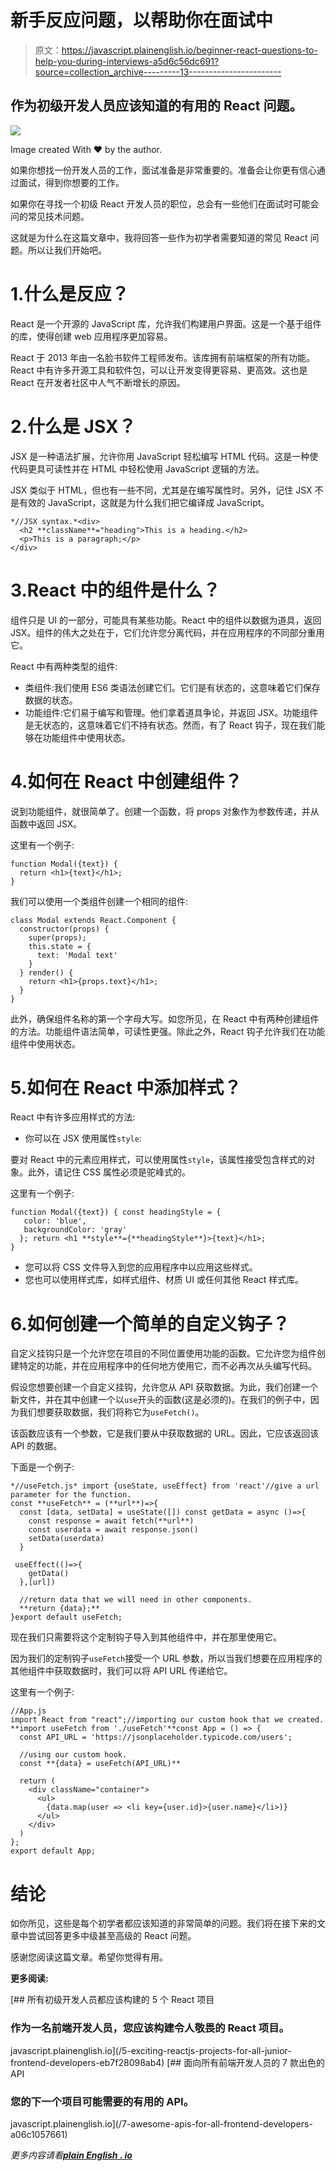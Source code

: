 # 新手反应问题，以帮助你在面试中

> 原文：<https://javascript.plainenglish.io/beginner-react-questions-to-help-you-during-interviews-a5d6c56dc691?source=collection_archive---------13----------------------->

## 作为初级开发人员应该知道的有用的 React 问题。

![](img/724b794fbac5eaea15cfaaabae89e241.png)

Image created With ❤ ️️by the author.

如果你想找一份开发人员的工作，面试准备是非常重要的。准备会让你更有信心通过面试，得到你想要的工作。

如果你在寻找一个初级 React 开发人员的职位，总会有一些他们在面试时可能会问的常见技术问题。

这就是为什么在这篇文章中，我将回答一些作为初学者需要知道的常见 React 问题。所以让我们开始吧。

# 1.什么是反应？

React 是一个开源的 JavaScript 库，允许我们构建用户界面。这是一个基于组件的库，使得创建 web 应用程序更加容易。

React 于 2013 年由一名脸书软件工程师发布。该库拥有前端框架的所有功能。React 中有许多开源工具和软件包，可以让开发变得更容易、更高效。这也是 React 在开发者社区中人气不断增长的原因。

# 2.什么是 JSX？

JSX 是一种语法扩展，允许你用 JavaScript 轻松编写 HTML 代码。这是一种使代码更具可读性并在 HTML 中轻松使用 JavaScript 逻辑的方法。

JSX 类似于 HTML，但也有一些不同，尤其是在编写属性时。另外，记住 JSX 不是有效的 JavaScript，这就是为什么我们把它编译成 JavaScript。

```
*//JSX syntax.*<div>
  <h2 **className**="heading">This is a heading.</h2>
  <p>This is a paragraph;</p>
</div>
```

# 3.React 中的组件是什么？

组件只是 UI 的一部分，可能具有某些功能。React 中的组件以数据为道具，返回 JSX。组件的伟大之处在于，它们允许您分离代码，并在应用程序的不同部分重用它。

React 中有两种类型的组件:

*   类组件:我们使用 ES6 类语法创建它们。它们是有状态的，这意味着它们保存数据的状态。
*   功能组件:它们易于编写和管理。他们拿着道具争论，并返回 JSX。功能组件是无状态的，这意味着它们不持有状态。然而，有了 React 钩子，现在我们能够在功能组件中使用状态。

# 4.如何在 React 中创建组件？

说到功能组件，就很简单了。创建一个函数，将 props 对象作为参数传递，并从函数中返回 JSX。

这里有一个例子:

```
function Modal({text}) {
  return <h1>{text}</h1>;
}
```

我们可以使用一个类组件创建一个相同的组件:

```
class Modal extends React.Component {
  constructor(props) {
    super(props);
    this.state = {
      text: 'Modal text'
    }
  } render() {
    return <h1>{props.text}</h1>;
  }
}
```

此外，确保组件名称的第一个字母大写。如您所见，在 React 中有两种创建组件的方法。功能组件语法简单，可读性更强。除此之外，React 钩子允许我们在功能组件中使用状态。

# 5.如何在 React 中添加样式？

React 中有许多应用样式的方法:

*   你可以在 JSX 使用属性`style`:

要对 React 中的元素应用样式，可以使用属性`style`，该属性接受包含样式的对象。此外，请记住 CSS 属性必须是驼峰式的。

这里有一个例子:

```
function Modal({text}) { const headingStyle = {
   color: 'blue',
   backgroundColor: 'gray'
  }; return <h1 **style**={**headingStyle**}>{text}</h1>;
}
```

*   您可以将 CSS 文件导入到您的应用程序中以应用这些样式。
*   您也可以使用样式库，如样式组件、材质 UI 或任何其他 React 样式库。

# 6.如何创建一个简单的自定义钩子？

自定义挂钩只是一个允许您在项目的不同位置使用功能的函数。它允许您为组件创建特定的功能，并在应用程序中的任何地方使用它，而不必再次从头编写代码。

假设您想要创建一个自定义挂钩，允许您从 API 获取数据。为此，我们创建一个新文件，并在其中创建一个以`use`开头的函数(这是必须的)。在我们的例子中，因为我们想要获取数据，我们将称它为`useFetch()`。

该函数应该有一个参数，它是我们要从中获取数据的 URL。因此，它应该返回该 API 的数据。

下面是一个例子:

```
*//useFetch.js* import {useState, useEffect} from 'react'//give a url parameter for the function.
const **useFetch** = (**url**)=>{  
  const [data, setData] = useState([]) const getData = async ()=>{
    const response = await fetch(**url**)
    const userdata = await response.json()
    setData(userdata)
  }

 useEffect(()=>{
    getData()
  },[url])

  //return data that we will need in other components.
  **return {data};**
}export default useFetch;
```

现在我们只需要将这个定制钩子导入到其他组件中，并在那里使用它。

因为我们的定制钩子`useFetch`接受一个 URL 参数，所以当我们想要在应用程序的其他组件中获取数据时，我们可以将 API URL 传递给它。

这里有一个例子:

```
//App.js
import React from "react";//importing our custom hook that we created.
**import useFetch from './useFetch'**const App = () => {
  const API_URL = 'https://jsonplaceholder.typicode.com/users';

  //using our custom hook.
  const **{data} = useFetch(API_URL)**

  return (
    <div className="container">
      <ul>
        {data.map(user => <li key={user.id}>{user.name}</li>)}
      </ul>
    </div>
  )
};
export default App;
```

# 结论

如你所见，这些是每个初学者都应该知道的非常简单的问题。我们将在接下来的文章中尝试回答更多中级甚至高级的 React 问题。

感谢您阅读这篇文章。希望你觉得有用。

**更多阅读:**

[](/5-exciting-reactjs-projects-for-all-junior-frontend-developers-eb7f28098ab4) [## 所有初级开发人员都应该构建的 5 个 React 项目

### 作为一名前端开发人员，您应该构建令人敬畏的 React 项目。

javascript.plainenglish.io](/5-exciting-reactjs-projects-for-all-junior-frontend-developers-eb7f28098ab4) [](/7-awesome-apis-for-all-frontend-developers-a06c1057661) [## 面向所有前端开发人员的 7 款出色的 API

### 您的下一个项目可能需要的有用的 API。

javascript.plainenglish.io](/7-awesome-apis-for-all-frontend-developers-a06c1057661) 

*更多内容请看*[***plain English . io***](http://plainenglish.io/)